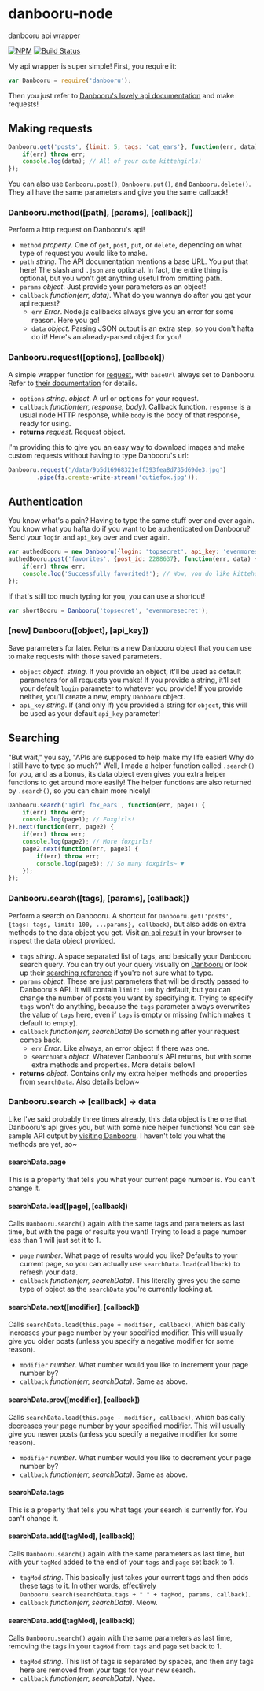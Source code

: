 # danbooru-node
danbooru api wrapper

[![NPM](https://nodei.co/npm/danbooru.png?mini=true)](https://nodei.co/npm/danbooru/)
[![Build Status](https://travis-ci.org/stawberri/danbooru-node.svg?branch=master)](https://travis-ci.org/stawberri/danbooru-node)

My api wrapper is super simple! First, you require it:
```javascript
var Danbooru = require('danbooru');
```

Then you just refer to [Danbooru's lovely api documentation](https://danbooru.donmai.us/wiki_pages/43568) and make requests!

## Making requests

```javascript
Danbooru.get('posts', {limit: 5, tags: 'cat_ears'}, function(err, data) {
    if(err) throw err;
    console.log(data); // All of your cute kittehgirls!
});
```

You can also use `Danbooru.post()`, `Danbooru.put()`, and `Danbooru.delete()`. They all have the same parameters and give you the same callback!

### Danbooru.method([path], [params], [callback])
Perform a http request on Danbooru's api!
* `method` _property_. One of `get`, `post`, `put`, or `delete`, depending on what type of request you would like to make.
* `path` _string_. The API documentation mentions a base URL. You put that here! The slash and `.json` are optional. In fact, the entire thing is optional, but you won't get anything useful from omitting path.
* `params` _object_. Just provide your parameters as an object!
* `callback` _function(err, data)_. What do you wannya do after you get your api request?
    - `err` _Error_. Node.js callbacks always give you an error for some reason. Here you go!
    - `data` _object_. Parsing JSON output is an extra step, so you don't hafta do it! Here's an already-parsed object for you!

### Danbooru.request([options], [callback])
A simple wrapper function for [request](https://www.npmjs.com/package/request), with `baseUrl` always set to Danbooru. Refer to [their documentation](https://www.npmjs.com/package/request#requestoptions-callback) for details.
* `options` _string_. _object_. A url or options for your request.
* `callback` _function(err, response, body)_. Callback function. `response` is a usual node HTTP response, while `body` is the body of that response, ready for using.
* **returns** _request_. Request object.

I'm providing this to give you an easy way to download images and make custom requests without having to type Danbooru's url:

```javascript
Danbooru.request('/data/9b5d16968321eff393fea8d735d69de3.jpg')
        .pipe(fs.create-write-stream('cutiefox.jpg'));
```

## Authentication
You know what's a pain? Having to type the same stuff over and over again. You know what you hafta do if you want to be authenticated on Danbooru? Send your `login` and `api_key` over and over again.

```javascript
var authedBooru = new Danbooru({login: 'topsecret', api_key: 'evenmoresecret'});
authedBooru.post('favorites', {post_id: 2288637}, function(err, data) {
    if(err) throw err;
    console.log('Successfully favorited!'); // Wow, you do like kittehgirls!
});
```

If that's still too much typing for you, you can use a shortcut!
```javascript
var shortBooru = Danbooru('topsecret', 'evenmoresecret');
```

### [new] Danbooru([object], [api_key])
Save parameters for later. Returns a new Danbooru object that you can use to make requests with those saved parameters.
* `object` _object_. _string_. If you provide an object, it'll be used as default parameters for all requests you make! If you provide a string, it'll set your default `login` parameter to whatever you provide! If you provide neither, you'll create a new, empty `Danbooru` object.
* `api_key` _string_. If (and only if) you provided a string for `object`, this will be used as your default `api_key` parameter!

## Searching

"But wait," you say, "APIs are supposed to help make my life easier! Why do I still have to type so much?" Well, I made a helper function called `.search()` for you, and as a bonus, its data object even gives you extra helper functions to get around more easily! The helper functions are also returned by `.search()`, so you can chain more nicely!

```javascript
Danbooru.search('1girl fox_ears', function(err, page1) {
    if(err) throw err;
    console.log(page1); // Foxgirls!
}).next(function(err, page2) {
    if(err) throw err;
    console.log(page2); // More foxgirls!
    page2.next(function(err, page3) {
        if(err) throw err;
        console.log(page3); // So many foxgirls~ ♥
    });
});
```

### Danbooru.search([tags], [params], [callback])
Perform a search on Danbooru. A shortcut for `Danbooru.get('posts', {tags: tags, limit: 100, ...params}, callback)`, but also adds on extra methods to the data object you get. Visit [an api result](https://danbooru.donmai.us/posts.json?tags=fox_ears&limit=2) in your browser to inspect the data object provided.
* `tags` _string_. A space separated list of tags, and basically your Danbooru search query. You can try out your query visually on [Danbooru](https://danbooru.donmai.us/) or look up their [searching reference](https://danbooru.donmai.us/wiki_pages/43049) if you're not sure what to type.
* `params` _object_. These are just parameters that will be directly passed to Danbooru's API. It will contain `limit: 100`
by default, but you can change the number of posts you want by specifying it. Trying to specify `tags` won't do anything, because the `tags` parameter always overwrites the value of `tags` here, even if `tags` is empty or missing (which makes it default to empty).
* `callback` _function(err, searchData)_ Do something after your request comes back.
    - `err` _Error_. Like always, an error object if there was one.
    - `searchData` _object_. Whatever Danbooru's API returns, but with some extra methods and properties. More details below!
* **returns** _object_. Contains only my extra helper methods and properties from `searchData`. Also details below~

### Danbooru.search -> [callback] -> data
Like I've said probably three times already, this data object is the one that Danbooru's api gives you, but with some nice helper functions! You can see sample API output by [visiting Danbooru](https://danbooru.donmai.us/posts.json?tags=fox_ears&limit=2). I haven't told you what the methods are yet, so~

#### searchData.page
This is a property that tells you what your current page number is. You can't change it.

#### searchData.load([page], [callback])
Calls `Danbooru.search()` again with the same tags and parameters as last time, but with the page of results you want! Trying to load a page number less than 1 will just set it to 1.
* `page` _number_. What page of results would you like? Defaults to your current page, so you can actually use `searchData.load(callback)` to refresh your data.
* `callback` _function(err, searchData)_. This literally gives you the same type of object as the `searchData` you're currently looking at.

#### searchData.next([modifier], [callback])
Calls `searchData.load(this.page + modifier, callback)`, which basically increases your page number by your specified modifier. This will usually give you older posts (unless you specify a negative modifier for some reason).
* `modifier` _number_. What number would you like to increment your page number by?
* `callback` _function(err, searchData)_. Same as above.

#### searchData.prev([modifier], [callback])
Calls `searchData.load(this.page - modifier, callback)`, which basically decreases your page number by your specified modifier. This will usually give you newer posts (unless you specify a negative modifier for some reason).
* `modifier` _number_. What number would you like to decrement your page number by?
* `callback` _function(err, searchData)_. Same as above.

#### searchData.tags
This is a property that tells you what tags your search is currently for. You can't change it.

#### searchData.add([tagMod], [callback])
Calls `Danbooru.search()` again with the same parameters as last time, but with your `tagMod` added to the end of your `tags` and `page` set back to 1.
* `tagMod` _string_. This basically just takes your current tags and then adds these tags to it. In other words, effectively `Danbooru.search(searchData.tags + " " + tagMod, params, callback)`.
* `callback` _function(err, searchData)_. Meow.

#### searchData.add([tagMod], [callback])
Calls `Danbooru.search()` again with the same parameters as last time, removing the tags in your `tagMod` from `tags` and `page` set back to 1.
* `tagMod` _string_. This list of tags is separated by spaces, and then any tags here are removed from your tags for your new search.
* `callback` _function(err, searchData)_. Nyaa.

